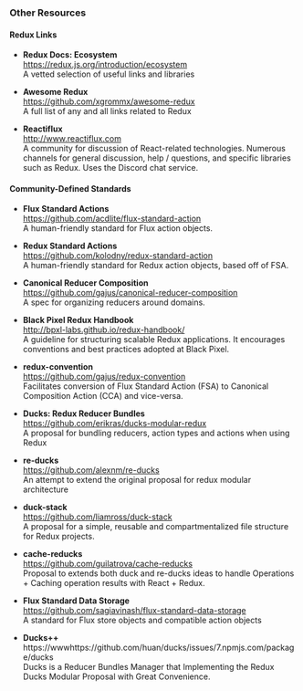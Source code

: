 ### Other Resources


#### Redux Links

- **Redux Docs: Ecosystem**  
  https://redux.js.org/introduction/ecosystem  
  A vetted selection of useful links and libraries

- **Awesome Redux**  
  https://github.com/xgrommx/awesome-redux  
  A full list of any and all links related to Redux

- **Reactiflux**  
  http://www.reactiflux.com  
  A community for discussion of React-related technologies.  Numerous channels for general discussion, help / questions, and specific libraries such as Redux.  Uses the Discord chat service.

#### Community-Defined Standards

- **Flux Standard Actions**  
  https://github.com/acdlite/flux-standard-action  
  A human-friendly standard for Flux action objects. 
  
- **Redux Standard Actions**  
  https://github.com/kolodny/redux-standard-action  
  A human-friendly standard for Redux action objects, based off of FSA.
  
- **Canonical Reducer Composition**  
  https://github.com/gajus/canonical-reducer-composition  
  A spec for organizing reducers around domains.

- **Black Pixel Redux Handbook**  
  http://bpxl-labs.github.io/redux-handbook/  
  A guideline for structuring scalable Redux applications. It encourages conventions and best practices adopted at Black Pixel.
  
- **redux-convention**  
  https://github.com/gajus/redux-convention  
  Facilitates conversion of Flux Standard Action (FSA) to Canonical Composition Action (CCA) and vice-versa.
  
- **Ducks: Redux Reducer Bundles**  
  https://github.com/erikras/ducks-modular-redux  
  A proposal for bundling reducers, action types and actions when using Redux
  
- **re-ducks**  
  https://github.com/alexnm/re-ducks  
  An attempt to extend the original proposal for redux modular architecture
  
- **duck-stack**  
  https://github.com/liamross/duck-stack  
  A proposal for a simple, reusable and compartmentalized file structure for Redux projects. 
  
- **cache-reducks**  
  https://github.com/guilatrova/cache-reducks  
  Proposal to extends both duck and re-ducks ideas to handle Operations + Caching operation results with React + Redux. 
  
- **Flux Standard Data Storage**  
  https://github.com/sagiavinash/flux-standard-data-storage  
  A standard for Flux store objects and compatible action objects
  
- **Ducks++**  
  https://wwwhttps://github.com/huan/ducks/issues/7.npmjs.com/package/ducks  
  Ducks is a Reducer Bundles Manager that Implementing the Redux Ducks Modular Proposal with Great Convenience.
